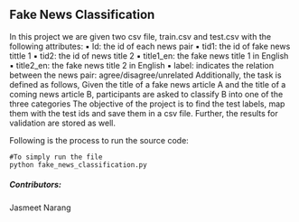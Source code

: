 ## Fake News Classification


In this project we are given two csv file, train.csv and test.csv with the following attributes:
	▪ Id: the id of each news pair
	▪ tid1: the id of fake news tittle 1
	▪ tid2: the id of news title 2
	▪ title1_en: the fake news title 1 in English
	▪ title2_en: the fake news title 2 in English
	▪ label: indicates the relation between the news pair: agree/disagree/unrelated
Additionally, the task is defined as follows, Given the title of a fake news article A and the title of a coming news article B, participants are asked to classify B into one of the three categories
The objective of the project is to find the test labels, map them with the test ids and save them in a csv file. Further, the results for validation are stored as well.


Following is the process to run the source code:

    #To simply run the file
    python fake_news_classification.py
    
    
##### Contributors:
Jasmeet Narang
